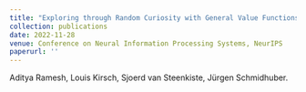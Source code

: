 ```yaml
---
title: "Exploring through Random Curiosity with General Value Functions"
collection: publications
date: 2022-11-28
venue: Conference on Neural Information Processing Systems, NeurIPS
paperurl: ''
---
```

Aditya Ramesh, Louis Kirsch, Sjoerd van Steenkiste, Jürgen Schmidhuber.
